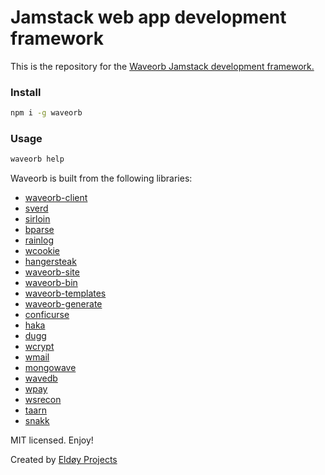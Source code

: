 # Jamstack web app development framework

This is the repository for the [Waveorb Jamstack development framework.](https://waveorb.com)

### Install
```bash
npm i -g waveorb
```

### Usage
```bash
waveorb help
```

Waveorb is built from the following libraries:

* [waveorb-client](https://github.com/eldoy/waveorb-client)
* [sverd](https://github.com/eldoy/sverd)
* [sirloin](https://github.com/eldoy/sirloin)
* [bparse](https://github.com/eldoy/bparse)
* [rainlog](https://github.com/eldoy/rainlog)
* [wcookie](https://github.com/eldoy/wcookie)
* [hangersteak](https://github.com/eldoy/hangersteak)
* [waveorb-site](https://github.com/eldoy/waveorb-site)
* [waveorb-bin](https://github.com/eldoy/waveorb-bin)
* [waveorb-templates](https://github.com/eldoy/waveorb-templates)
* [waveorb-generate](https://github.com/eldoy/waveorb-generate)
* [conficurse](https://github.com/eldoy/conficurse)
* [haka](https://github.com/eldoy/haka)
* [dugg](https://github.com/eldoy/dugg)
* [wcrypt](https://github.com/eldoy/wcrypt)
* [wmail](https://github.com/eldoy/wmail)
* [mongowave](https://github.com/eldoy/mongowave)
* [wavedb](https://github.com/eldoy/wavedb)
* [wpay](https://github.com/eldoy/wpay)
* [wsrecon](https://github.com/eldoy/wsrecon)
* [taarn](https://github.com/eldoy/taarn)
* [snakk](https://github.com/eldoy/snakk)

MIT licensed. Enjoy!

Created by [Eldøy Projects](https://eldoy.com)
